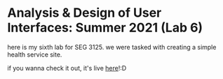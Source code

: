 # Analysis & Design of User Interfaces: Summer 2021 (Lab 6)

here is my sixth lab for SEG 3125. we were tasked with creating a simple health service site.

if you wanna check it out, it's live [here](http://swardak.github.io/cerium-physiotherapy)!:D

